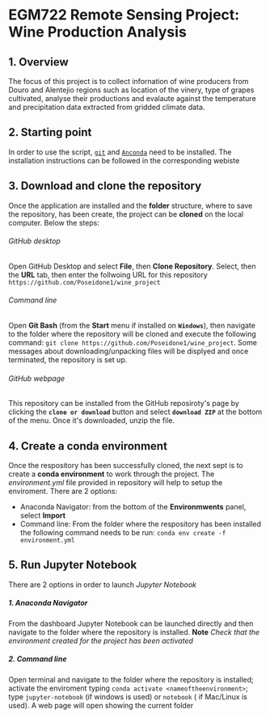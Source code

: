 # EGM722 Remote Sensing Project: Wine Production Analysis

## 1. Overview
The focus of this project is to collect infornation of wine producers from Douro and Alentejio regions such as location of the vinery, type of grapes cultivated, analyse their productions and evalaute against the temperature and precipitation data extracted from gridded climate data.

## 2. Starting point
In order to use the script, [`git`](https://git-scm.com/downloads)  and [`Anconda`](https://docs.anaconda.com/anaconda/install/) need to be installed. The installation instructions can be followed in the corresponding webiste

## 3. Download and clone the repository
Once the application are installed and the **folder** structure, where to save the repository, has been create, the project can be **cloned** on the local computer. Below the steps:
###### GitHub desktop
   Open GitHub Desktop and select **File**, then **Clone Repository**. Select, then the **URL** tab, then enter the follwoing URL for this repository `https://github.com/Poseidone1/wine_project`
###### Command line
   Open **Git Bash** (from the **Start** menu if installed on **`Windows`**), then navigate to the folder where the repository will be cloned and execute the following command: `git clone https://github.com/Poseidone1/wine_project`. Some messages
   about downloading/unpacking files will be displyed and once terminated, the repository is set up.
###### GitHub webpage
   This repository can be installed from the GitHub reposiroty's page by clicking the **`clone or download`** button and select **`download ZIP`** at the bottom of the menu. Once it's downloaded, unzip the file.
   
## 4. Create a conda environment

Once the respository has been successfully cloned, the next sept is to create a **conda environment** to work through the project.
The *environment.yml* file provided in repository will help to setup the enviroment.
There are 2 options: 
- Anaconda Navigator: from the bottom of the **Environmwents** panel, select **Import**
- Command line: From the folder where the respository has been installed the following command needs to be run: `conda env create -f environment.yml`

## 5. Run Jupyter Notebook
There are 2 options in order to launch *Jupyter Notebook*
##### 1. Anaconda Navigator
From the dashboard Jupyter Notebook can be launched directly and then navigate to the folder where the repository is installed. 
**Note**
*Check that the environment created for the project has been activated*
##### 2. Command line
Open terminal and navigate to the folder where the repository is installed; activate the enviroment typing `conda activate <nameoftheenvironment>`; type `jupyter-notebook` (if windows is used) or `notebook` ( if Mac/Linux is used). A web page will open showing the current folder
